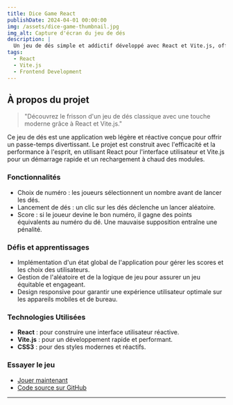 ```yaml
---
title: Dice Game React
publishDate: 2024-04-01 00:00:00
img: /assets/dice-game-thumbnail.jpg
img_alt: Capture d'écran du jeu de dés
description: |
  Un jeu de dés simple et addictif développé avec React et Vite.js, offrant une expérience utilisateur dynamique et interactive.
tags:
  - React
  - Vite.js
  - Frontend Development
---
```


## À propos du projet

> "Découvrez le frisson d'un jeu de dés classique avec une touche moderne grâce à React et Vite.js."

Ce jeu de dés est une application web légère et réactive conçue pour offrir un passe-temps divertissant. Le projet est construit avec l'efficacité et la performance à l'esprit, en utilisant React pour l'interface utilisateur et Vite.js pour un démarrage rapide et un rechargement à chaud des modules.

### Fonctionnalités

- Choix de numéro : les joueurs sélectionnent un nombre avant de lancer les dés.
- Lancement de dés : un clic sur les dés déclenche un lancer aléatoire.
- Score : si le joueur devine le bon numéro, il gagne des points équivalents au numéro du dé. Une mauvaise supposition entraîne une pénalité.

### Défis et apprentissages

- Implémentation d'un état global de l'application pour gérer les scores et les choix des utilisateurs.
- Gestion de l'aléatoire et de la logique de jeu pour assurer un jeu équitable et engageant.
- Design responsive pour garantir une expérience utilisateur optimale sur les appareils mobiles et de bureau.

### Technologies Utilisées

- **React** : pour construire une interface utilisateur réactive.
- **Vite.js** : pour un développement rapide et performant.
- **CSS3** : pour des styles modernes et réactifs.

### Essayer le jeu

- [Jouer maintenant](https://dice-game-five-fawn.vercel.app/)
- [Code source sur GitHub](https://github.com/Mathieu-Soussignan/Dice_Game)

---
